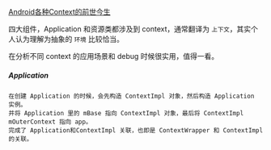 [Android各种Context的前世今生](https://www.jianshu.com/p/c5efb41f2ef0)

四大组件，Application 和资源类都涉及到 context，通常翻译为 `上下文`，其实个人认为理解为抽象的 `环境` 比较恰当。

在分析不同 context 的应用场景和 debug 时候很实用，值得一看。

##### Application
```
在创建 Application 的时候，会先构造 ContextImpl 对象，然后构造 Application 实例。
并将 Application 里的 mBase 指向 ContextImpl 对象，最后将 ContextImpl mOuterContext 指向 app。
完成了 Application和ContextImpl 关联，也即是 ContextWrapper 和 ContextImpl 的关联。
```
